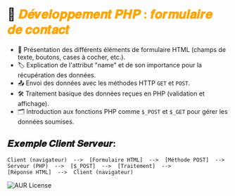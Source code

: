 # 🚀  <font color="orange">𝑫𝒆́𝒗𝒆𝒍𝒐𝒑𝒑𝒆𝒎𝒆𝒏𝒕 𝑷𝑯𝑷 : 𝒇𝒐𝒓𝒎𝒖𝒍𝒂𝒊𝒓𝒆 𝒅𝒆 𝒄𝒐𝒏𝒕𝒂𝒄𝒕</font> 


- 📝 Présentation des différents éléments de formulaire HTML (champs de texte, boutons, cases à cocher, etc.).
- 🏷️ Explication de l'attribut "name" et de son importance pour la récupération des données.
- 📤 Envoi des données avec les méthodes HTTP `GET` et `POST`.
- 🛠️ Traitement basique des données reçues en PHP (validation et affichage).
- 🗂️ Introduction aux fonctions PHP comme `$_POST` et `$_GET` pour gérer les données soumises.

##  𝑬𝒙𝒆𝒎𝒑𝒍𝒆 𝑪𝒍𝒊𝒆𝒏𝒕 𝑺𝒆𝒓𝒗𝒆𝒖𝒓:
```
Client (navigateur)  -->  [Formulaire HTML]  -->  [Méthode POST]  -->  
Serveur (PHP)  -->  [$_POST]  -->  [Traitement]  -->  
[Réponse HTML]  -->  Client (navigateur)

```
![AUR License](https://img.shields.io/aur/license/c)





